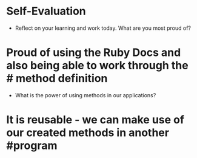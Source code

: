 # Self-Evaluation

- Reflect on your learning and work today. What are you most proud of?
# Proud of  using the Ruby Docs and also being able to work through the # method definition
- What is the power of using methods in our applications?
# It is reusable - we can make use of our created methods in another #program 
